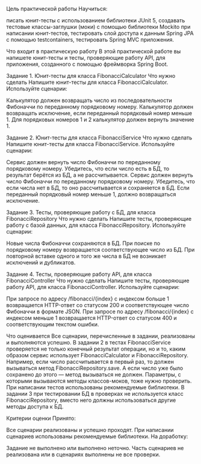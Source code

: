 Цель практической работы
Научиться:

писать юнит-тесты с использованием библиотеки JUnit 5,
создавать тестовые классы-заглушки (моки) с помощью библиотеки Mockito при написании юнит-тестов,
тестировать слой доступа к данным Spring JPA с помощью testcontainers,
тестировать Spring MVC приложения.


Что входит в практическую работу
В этой практической работе вы напишете юнит-тесты и тесты, проверяющие работу API, для приложения, созданного с помощью фреймворка Spring Boot.

Задание 1. Юнит-тесты для класса FibonacciCalculator
Что нужно сделать
Напишите юнит-тесты для класса FibonacciCalculator. Используйте сценарии:

Калькулятор должен возвращать число из последовательности Фибоначчи по переданному порядковому номеру.
Калькулятор должен возвращать исключение, если переданный порядковый номер меньше 1.
Для порядковых номеров 1 и 2 калькулятор должен вернуть значение 1.

Задание 2. Юнит-тесты для класса FibonacciService
Что нужно сделать
Напишите юнит-тесты для класса FibonacciService. Используйте сценарии:

Сервис должен вернуть число Фибоначчи по переданному порядковому номеру. Убедитесь, что если число есть в БД, то результат берётся из БД, а не рассчитывается.
Сервис должен вернуть число Фибоначчи по переданному порядковому номеру. Убедитесь, что если числа нет в БД, то оно рассчитывается и сохраняется в БД.
Если переданный порядковый номер меньше 1, должно возвращаться исключение.

Задание 3. Тесты, проверяющие работу с БД, для класса FibonacciRepository
Что нужно сделать
Напишите тесты, проверяющие работу с базой данных, для класса FibonacciRepository. Используйте сценарии:

Новые числа Фибоначчи сохраняются в БД.
При поиске по порядковому номеру возвращается соответствующее число из БД.
При повторной вставке одного и того же числа в БД не возникает исключений и дубликатов.

Задание 4. Тесты, проверяющие работу API, для класса FibonacciController
Что нужно сделать
Напишите тесты, проверяющие работу API, для класса FibonacciController. Используйте сценарии:

При запросе по адресу /fibonacci/{index} с индексом больше 1 возвращается HTTP-ответ со статусом 200 и соответствующее число Фибоначчи в формате JSON.
При запросе по адресу /fibonacci/{index} с индексом меньше 1 возвращается HTTP-ответ со статусом 400 и соответствующим текстом ошибки.

Что оценивается
Все сценарии, перечисленные в задании, реализованы и выполняются успешно.
В задании 2 в тестах FibonacciService проверяется не только конечный результат операции, но и то, каким образом сервис использует FibonacciCalculator и FibonacciRepository. Например, если число рассчитывается в первый раз, то должен вызываться метод FibonacciRepository.save. А если число уже было сохранено до этого — метод вызываться не должен. Параметры, с которыми вызываются методы классов-моков, тоже нужно проверить.
При написании тестов использованы рекомендуемые библиотеки.
В задании 3 при тестировании БД в проверках не используется класс FibonacciRepository, вместо него должны использоваться другие методы доступа к БД.


Критерии оценки
Принято:

Все сценарии реализованы и успешно проходят.
При написании сценариев использованы рекомендуемые библиотеки.
На доработку:

Задание не выполнено или выполнено неточно.
Часть сценариев не реализована или в сценариях выполнены не все проверки.
